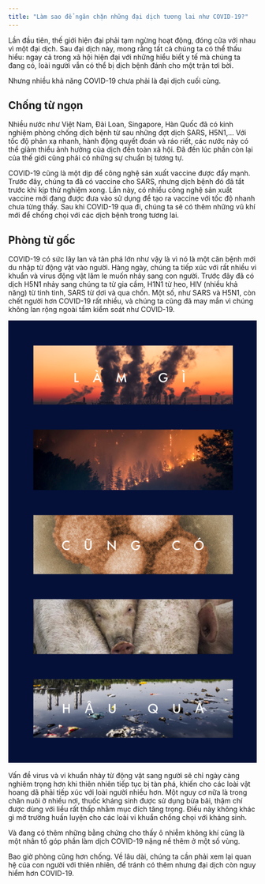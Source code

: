 ```yaml
---
title: "Làm sao để ngăn chặn những đại dịch tương lai như COVID-19?"
---
```


Lần đầu tiên, thế giới hiện đại phải tạm ngừng hoạt động, đóng cửa với nhau vì một đại dịch. Sau đại dịch này, mong rằng tất cả chúng ta có thể thấu hiểu: ngay cả trong xã hội hiện đại với những hiểu biết y tế mà chúng ta đang có, loài người vẫn có thể bị dịch bệnh đánh cho một trận tơi bời.

Nhưng nhiều khả năng COVID-19 chưa phải là đại dịch cuối cùng.

## Chống từ ngọn

Nhiều nước như Việt Nam, Đài Loan, Singapore, Hàn Quốc đã có kinh nghiệm phòng chống dịch bệnh từ sau những đợt dịch SARS, H5N1,... Với tốc độ phản xạ nhanh, hành động quyết đoán và ráo riết, các nước này có thể giảm thiểu ảnh hưởng của dịch đến toàn xã hội. Đã đến lúc phần còn lại của thế giới cũng phải có những sự chuẩn bị tương tự.

COVID-19 cũng là một dịp để công nghệ sản xuất vaccine được đẩy mạnh. Trước đây, chúng ta đã có vaccine cho SARS, nhưng dịch bệnh đó đã tắt trước khi kịp thử nghiệm xong. Lần này, có nhiều công nghệ sản xuất vaccine mới đang được đưa vào sử dụng để tạo ra vaccine với tốc độ nhanh chưa từng thấy. Sau khi COVID-19 qua đi, chúng ta sẽ có thêm những vũ khí mới để chống chọi với các dịch bệnh trong tương lai.

## Phòng từ gốc

COVID-19 có sức lây lan và tàn phá lớn như vậy là vì nó là một căn bệnh mới du nhập từ động vật vào người. Hàng ngày, chúng ta tiếp xúc với rất nhiều vi khuẩn và virus động vật lăm le muốn nhảy sang con người. Trước đây đã có dịch H5N1 nhảy sang chúng ta từ gia cầm, H1N1 từ heo, HIV (nhiều khả năng) từ tinh tinh, SARS từ dơi và qua chồn. Một số, như SARS và H5N1, còn chết người hơn COVID-19 rất nhiều, và chúng ta cũng đã may mắn vì chúng không lan rộng ngoài tầm kiểm soát như COVID-19.

![Sẽ còn nhiều đại dịch nữa nếu chúng ta không thay đổi cách sử dụng thiên nhiên](../images/consequences.png)

Vấn đề virus và vi khuẩn nhảy từ động vật sang người sẽ chỉ ngày càng nghiêm trọng hơn khi thiên nhiên tiếp tục bị tàn phá, khiến cho các loài vật hoang dã phải tiếp xúc với loài người nhiều hơn. Một nguy cơ nữa là trong chăn nuôi ở nhiều nơi, thuốc kháng sinh được sử dụng bừa bãi, thậm chí được dùng với liều rất thấp nhằm mục đích tăng trọng. Điều này không khác gì mở trường huấn luyện cho các loài vi khuẩn chống chọi với kháng sinh.

Và đang có thêm những bằng chứng cho thấy ô nhiễm không khí cũng là một nhân tố góp phần làm dịch COVID-19 nặng nề thêm ở một số vùng.

Bao giờ phòng cũng hơn chống. Về lâu dài, chúng ta cần phải xem lại quan hệ của con người với thiên nhiên, để tránh có thêm nhưng đại dịch còn nguy hiểm hơn COVID-19.
